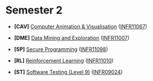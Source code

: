 Semester 2
========

- **[CAV]** [Computer Animation & Visualisation](http://www.inf.ed.ac.uk/teaching/courses/cav) ([INFR11067](http://www.drps.ed.ac.uk/13-14/dpt/cxinfr11067.htm))

- **[DME]** [Data Mining and Exploration](http://www.inf.ed.ac.uk/teaching/courses/dme) ([INFR11007](http://www.drps.ed.ac.uk/13-14/dpt/cxinfr11007.htm))

- **[SP]** [Secure Programming](http://www.inf.ed.ac.uk/teaching/courses/sp) ([INFR11098](http://www.drps.ed.ac.uk/13-14/dpt/cxinfr11098.htm))

- **[RL]** [Reinforcement Learning](http://www.inf.ed.ac.uk/teaching/courses/rl) ([INFR11010](http://www.drps.ed.ac.uk/13-14/dpt/cxinfr11010.htm))

- **[ST]** [Software Testing (Level 9)](http://www.inf.ed.ac.uk/teaching/courses/st) ([INFR09024](http://www.drps.ed.ac.uk/13-14/dpt/cxinfr09024.htm))
